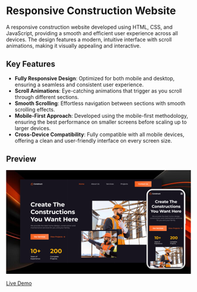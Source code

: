 # Responsive Construction Website

A responsive construction website developed using HTML, CSS, and JavaScript, providing a smooth and efficient user experience across all devices. The design features a modern, intuitive interface with scroll animations, making it visually appealing and interactive.

## Key Features

- **Fully Responsive Design**: Optimized for both mobile and desktop, ensuring a seamless and consistent user experience.
- **Scroll Animations**: Eye-catching animations that trigger as you scroll through different sections.
- **Smooth Scrolling**: Effortless navigation between sections with smooth scrolling effects.
- **Mobile-First Approach**: Developed using the mobile-first methodology, ensuring the best performance on smaller screens before scaling up to larger devices.
- **Cross-Device Compatibility**: Fully compatible with all mobile devices, offering a clean and user-friendly interface on every screen size.

## Preview

![Website Preview](./preview.png)

[Live Demo](https://webiste-construction.netlify.app/)
